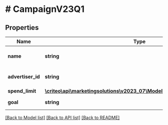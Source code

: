 # # CampaignV23Q1

## Properties

Name | Type | Description | Notes
------------ | ------------- | ------------- | -------------
**name** | **string** | Name of the campaign | [optional]
**advertiser_id** | **string** | Advertiser id of the campaign | [optional]
**spend_limit** | [**\criteo\api\marketingsolutions\v2023_07\Model\CampaignSpendLimitV23Q1**](CampaignSpendLimitV23Q1.md) |  | [optional]
**goal** | **string** | Goal of the campaign | [optional]

[[Back to Model list]](../../README.md#models) [[Back to API list]](../../README.md#endpoints) [[Back to README]](../../README.md)
